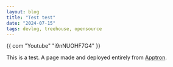 ```yaml
---
layout: blog
title: "Test test"
date: "2024-07-15"
tags: devlog, treehouse, opensource
---
```


{{ com "Youtube" "i9nNUOHF7G4" }}

This is a test. A page made and deployed entirely from [Apptron](https://apptron.dev).